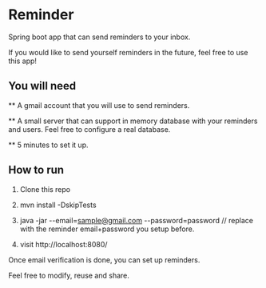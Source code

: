 # Reminder
Spring boot app that can send reminders to your inbox.

If you would like to send yourself reminders in the future, feel free to use this app!

## You will need

** A gmail account that you will use to send reminders.

** A small server that can support in memory database with your reminders and users.
Feel free to configure a real database.

** 5 minutes to set it up.


## How to run

1) Clone this repo

2) mvn install -DskipTests

3) java -jar --email=sample@gmail.com --password=password // replace with the reminder email+password you setup before.

4) visit http://localhost:8080/



Once email verification is done, you can set up reminders.

Feel free to modify, reuse and share.
